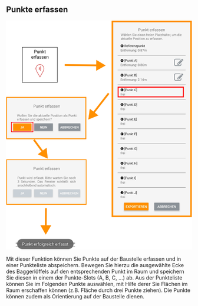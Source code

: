## Punkte erfassen 
![Punkt erfassen Button](../images_funktionen/Punkte_Erfassen.png)

<!-- ![Punkt erfassen Screen](../images_funktionen/capture_pt_screen.png)
![Punkt erfassen Screen2](../images_funktionen/capture_pt_screen2.png)

![Punkt erfassen Toast](../images_funktionen/capture_pt_toast.png) -->

Mit dieser Funktion können Sie Punkte auf der Baustelle erfassen und in einer Punkteliste abspeichern. Bewegen Sie hierzu die ausgewählte Ecke des Baggerlöffels auf den entsprechenden Punkt im Raum und speichern Sie diesen in einem der Punkte-Slots (A, B, C, …) ab. Aus der Punkteliste können Sie im Folgenden Punkte auswählen, mit Hilfe derer Sie Flächen im Raum erschaffen können (z.B. Fläche durch drei Punkte ziehen). Die Punkte können zudem als Orientierung auf der Baustelle dienen.